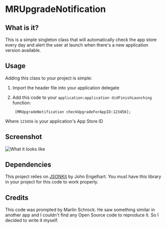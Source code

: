 # MRUpgradeNotification

## What is it?

This is a simple singleton class that will automatically
check the app store every day and alert the user at launch
when there's a new application version available.

## Usage

Adding this class to your project is simple:

1. Import the header file into your application delegate
2. Add this code to your `application:application didFinishLaunching` function:

    	[MRUpgradeNotification checkUpgradeForAppID:123456];

Where `123456` is your application's App Store ID

## Screenshot

![What it looks like](https://github.com/markrickert/MRUpgradeNotification/raw/master/screenshots/example.png)

## Dependencies

This project relies on [JSONKit](http://github.com/johnezang/JSONKit/) by John Engelhart.
You must have this library in your project for this code to work properly.

## Credits

This code was prompted by Marlin Schrock. He saw something similar in another
app and I couldn't find any Open Source code to reproduce it. So I decided to
write it myself.